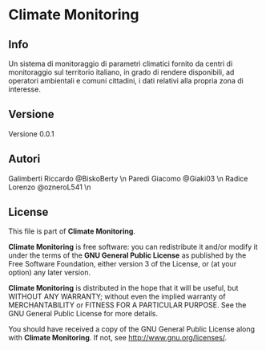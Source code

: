 # Climate Monitoring
## Info
Un sistema di monitoraggio di parametri climatici fornito da centri di monitoraggio sul territorio italiano, in grado di rendere disponibili, ad operatori ambientali e comuni cittadini, i dati relativi alla propria zona di interesse.
## Versione
Versione 0.0.1
## Autori
Galimberti	Riccardo    @BiskoBerty \n
Paredi      Giacomo     @Giaki03 \n
Radice      Lorenzo     @ozneroL541 \n
## License
This file is part of **Climate Monitoring**.

**Climate Monitoring** is free software: you can redistribute it and/or modify
it under the terms of the **GNU General Public License** as published by
the Free Software Foundation, either version 3 of the License, or
(at your option) any later version.

**Climate Monitoring** is distributed in the hope that it will be useful,
but WITHOUT ANY WARRANTY; without even the implied warranty of
MERCHANTABILITY or FITNESS FOR A PARTICULAR PURPOSE.  See the
GNU General Public License for more details.

You should have received a copy of the GNU General Public License
along with **Climate Monitoring**.  If not, see <http://www.gnu.org/licenses/>.

